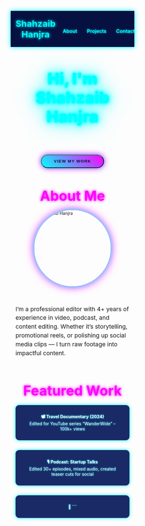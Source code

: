 
<html lang="en">
<head>
  <meta charset="UTF-8" />
  <meta name="viewport" content="width=device-width, initial-scale=1" />
  <title>Shahzaib Hanjra Portfolio</title>
  <style>
    /* RESET */
    * {
      margin: 0; padding: 0; box-sizing: border-box;
    }

    body {
      font-family: 'Segoe UI', Tahoma, Geneva, Verdana, sans-serif;
      background-color: #0a0f2c;
      color: #c0c8ff;
      line-height: 1.6;
      scroll-behavior: smooth;
    }

    a {
      color: #00ffff;
      text-decoration: none;
      transition: color 0.3s ease;
    }
    a:hover {
      color: #ff00ff;
    }

    /* NAVIGATION */
    header {
      background: #061142;
      padding: 1.5rem 1rem;
      position: sticky;
      top: 0;
      z-index: 10;
      box-shadow: 0 0 15px #00ffff;
    }

    nav {
      max-width: 1100px;
      margin: 0 auto;
      display: flex;
      justify-content: space-between;
      align-items: center;
    }

    .logo {
      font-size: 1.8rem;
      font-weight: 700;
      color: #00ffff;
      text-shadow: 0 0 10px #00ffff;
      user-select: none;
    }

    .nav-links {
      list-style: none;
      display: flex;
      gap: 2rem;
    }

    .nav-links li a {
      font-weight: 600;
      font-size: 1rem;
      text-shadow: 0 0 5px #00ffff;
    }

    .menu-toggle {
      display: none;
      font-size: 2.2rem;
      cursor: pointer;
      color: #00ffff;
    }

    /* HERO */
    .hero-text {
      max-width: 700px;
      margin: 3rem auto 4rem auto;
      text-align: center;
    }

    .neon-glow {
      font-size: 3.2rem;
      font-weight: 900;
      color: #00ffff;
      text-shadow:
        0 0 5px #00ffff,
        0 0 10px #00ffff,
        0 0 20px #00ffff,
        0 0 40px #0ff,
        0 0 80px #0ff;
      animation: flicker 2.5s infinite alternate;
    }

    @keyframes flicker {
      0%, 19%, 21%, 23%, 25%, 54%, 56%, 100% {
        opacity: 1;
        text-shadow:
          0 0 5px #00ffff,
          0 0 10px #00ffff,
          0 0 20px #00ffff,
          0 0 40px #0ff,
          0 0 80px #0ff;
      }
      20%, 22%, 24%, 55% {
        opacity: 0.5;
        text-shadow: none;
      }
    }

    .typed-text {
      font-size: 1.4rem;
      color: #ff00ff;
      text-shadow: 0 0 8px #ff00ff;
      margin: 1rem 0 3rem 0;
      height: 30px; /* prevent layout shift */
    }

    /* BUTTON */
    .btn {
      display: inline-block;
      background: linear-gradient(45deg, #00ffff, #ff00ff);
      color: #0a0f2c;
      font-weight: 700;
      padding: 0.8rem 2.5rem;
      border-radius: 50px;
      box-shadow:
        0 0 10px #00ffff,
        0 0 20px #ff00ff;
      text-transform: uppercase;
      letter-spacing: 1.5px;
      cursor: pointer;
      transition: background 0.3s ease;
      user-select: none;
    }
    .btn:hover {
      background: linear-gradient(45deg, #ff00ff, #00ffff);
      color: white;
      box-shadow:
        0 0 15px #ff00ff,
        0 0 30px #00ffff;
    }

    /* SECTIONS */
    section {
      max-width: 900px;
      margin: 3rem auto;
      padding: 0 1rem;
      text-align: center;
    }

    h2 {
      font-size: 2.8rem;
      margin-bottom: 1.2rem;
      color: #ff00ff;
      text-shadow: 0 0 10px #ff00ff;
    }

    /* ABOUT */
    .about-content {
      display: flex;
      align-items: center;
      gap: 2.5rem;
      justify-content: center;
      text-align: left;
      flex-wrap: wrap;
    }

    .about-content img {
      border-radius: 50%;
      width: 250px;
      box-shadow:
        0 0 15px #00ffff,
        0 0 30px #ff00ff;
      flex-shrink: 0;
    }

    .about-content p {
      max-width: 500px;
      font-size: 1.2rem;
      line-height: 1.5;
    }

    /* PROJECTS */
    .projects-grid {
      display: grid;
      gap: 2rem;
      grid-template-columns: repeat(auto-fit, minmax(280px, 1fr));
    }

    .project-card {
      background: #192a67;
      padding: 1.8rem;
      border-radius: 12px;
      box-shadow:
        0 0 12px #00ffff;
      color: white;
      text-shadow: 0 0 5px #0ff;
      transition: transform 0.3s ease, box-shadow 0.3s ease;
      cursor: default;
    }

    .project-card:hover {
      transform: translateY(-8px);
      box-shadow:
        0 0 25px #ff00ff,
        0 0 40px #00ffff;
    }

    /* CONTACT */
    #contact p, #contact a {
      font-size: 1.2rem;
      margin: 0.6rem 0;
      color: #c0c8ff;
      text-shadow: 0 0 6px #0ff;
      user-select: text;
    }

    .social-links {
      margin-top: 1.5rem;
      display: flex;
      justify-content: center;
      gap: 2rem;
    }

    .social-links a {
      font-weight: 700;
      font-size: 1.1rem;
      padding: 0.5rem 1.2rem;
      border: 2px solid #00ffff;
      border-radius: 30px;
      box-shadow:
        0 0 12px #00ffff;
      transition: all 0.3s ease;
    }

    .social-links a:hover {
      background: #00ffff;
      color: #0a0f2c;
      box-shadow:
        0 0 20px #00ffff,
        0 0 40px #ff00ff;
    }

    /* Responsive Nav */
    @media (max-width: 768px) {
      .nav-links {
        position: fixed;
        top: 70px;
        right: 0;
        background: #061142;
        height: calc(100% - 70px);
        width: 200px;
        flex-direction: column;
        padding: 2rem;
        transform: translateX(100%);
        transition: transform 0.3s ease-in-out;
        box-shadow: -2px 0 10px rgba(0,0,0,0.7);
      }

      .nav-links.active {
        transform: translateX(0);
      }

      .nav-links li {
        margin-bottom: 1.5rem;
      }

      .menu-toggle {
        display: block;
      }
    }
  </style>
</head>
<body>

<header>
  <nav>
    <div class="logo">Shahzaib Hanjra</div>
    <ul class="nav-links" id="nav-links">
      <li><a href="#about">About</a></li>
      <li><a href="#projects">Projects</a></li>
      <li><a href="#contact">Contact</a></li>
    </ul>
    <div class="menu-toggle" id="menu-toggle">&#9776;</div>
  </nav>
</header>

<section class="hero-text">
  <h1 class="neon-glow">Hi, I'm Shahzaib Hanjra</h1>
  <div class="typed-text" id="typed-text"></div>
  <button class="btn" onclick="scrollToSection('projects')">View My Work</button>
</section>

<section id="about">
  <h2>About Me</h2>
  <div class="about-content">
    <img src="https://via.placeholder.com/250" alt="Shahzaib Hanjra" />
    <p>
      I’m a professional editor with 4+ years of experience in video, podcast, and content editing.
      Whether it’s storytelling, promotional reels, or polishing up social media clips — I turn raw footage into impactful content.
    </p>
  </div>
</section>

<section id="projects">
  <h2>Featured Work</h2>
  <div class="projects-grid">
    <div class="project-card">
      <strong>📽️ Travel Documentary (2024)</strong><br>
      Edited for YouTube series “WanderWide” – 100k+ views
    </div>
    <div class="project-card">
      <strong>🎙️ Podcast: Startup Talks</strong><br>
      Edited 30+ episodes, mixed audio, created teaser cuts for social
    </div>
    <div class="project-card">
      <strong>📱
```

